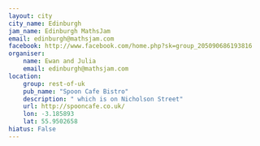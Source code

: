 ```yaml
---
layout: city                                           
city_name: Edinburgh                                                               
jam_name: Edinburgh MathsJam
email: edinburgh@mathsjam.com
facebook: http://www.facebook.com/home.php?sk=group_205090686193816
organiser:
    name: Ewan and Julia
    email: edinburgh@mathsjam.com
location:
    group: rest-of-uk
    pub_name: "Spoon Cafe Bistro"
    description: " which is on Nicholson Street"
    url: http://spooncafe.co.uk/
    lon: -3.185893
    lat: 55.9502658
hiatus: False
---
```

